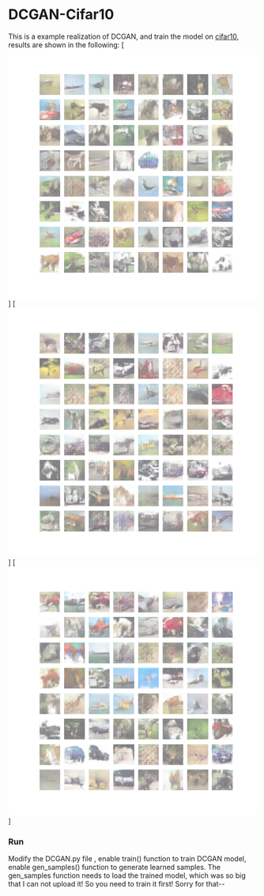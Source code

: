 # DCGAN-Cifar10

This is a example realization of DCGAN, and train the model on [cifar10](http://www.cs.toronto.edu/~kriz/cifar.html), results are shown in the following:
[<img src="https://github.com/LandyGuo/DCGAN_Cifar10/blob/master/res/example_1.png">]
[<img src="https://github.com/LandyGuo/DCGAN_Cifar10/blob/master/res/example_2.png">]
[<img src="https://github.com/LandyGuo/DCGAN_Cifar10/blob/master/res/example_3.png">]


### Run
Modify the DCGAN.py file , enable train() function to train DCGAN model, enable gen_samples() function to generate learned samples. The gen_samples function needs to load the trained model, which was so big that I can not upload it! So you need to train it first! Sorry for that--
